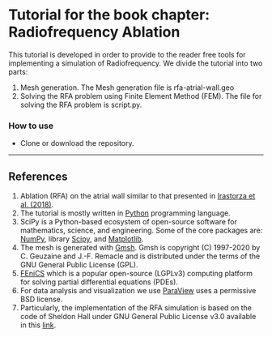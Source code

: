 # Tutorial for the book chapter: Radiofrequency Ablation

This tutorial is developed in order to provide to the reader free tools for implementing a simulation of Radiofrequency. We divide the tutorial into two parts:

1. Mesh generation. The Mesh generation file is rfa-atrial-wall.geo
2. Solving the RFA problem using Finite Element Method (FEM). The file for solving the RFA problem is script.py.

### How to use
- Clone or download the repository.

---

## References
 
1. Ablation (RFA) on the atrial wall similar to that presented in [Irastorza et al. (2018)](https://onlinelibrary.wiley.com/doi/abs/10.1111/jce.13363). 
2. The tutorial is mostly written in [Python](https://www.python.org/) programming language.
3. SciPy is a Python-based ecosystem of open-source software for mathematics, science, and engineering. Some of the core packages are: [NumPy](https://numpy.org/), library [Scipy](https://www.scipy.org/), and [Matplotlib](https://matplotlib.org/).
4. The mesh is generated with [Gmsh](https://gmsh.info/). Gmsh is copyright (C) 1997-2020 by C. Geuzaine and J.-F. Remacle and is distributed under the terms of the GNU General Public License (GPL).
5. [FEniCS](https://fenicsproject.org/download/) which is a popular open-source (LGPLv3) computing platform for solving partial differential equations (PDEs).
6. For data analysis and visualization we use [ParaView](https://www.paraview.org/) uses a permissive BSD license.
7. Particularly, the implementation of the RFA simulation is based on the code of Sheldon Hall under GNU General Public License v3.0 available in this [link](https://github.com/sheldonkhall/MITA-model).

